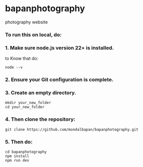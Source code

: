 # bapanphotography
photography website
### To run this on local, do:
### 1. Make sure node.js version 22+ is installed.
to Know that do:
```
node --v
```
### 2. Ensure your Git configuration is complete.
### 3. Create an empty directory.
```
mkdir your_new_folder
cd your_new_folder
```
###  4. Then clone the repository:
```
git clone https://github.com/mondalbapan/bapanphotography.git
```
### 5. Then do:
```
cd bapanphotography
npm install
npm run dev
```
